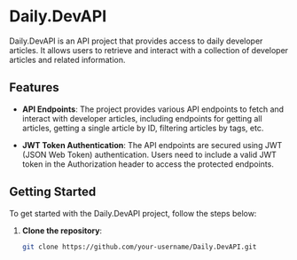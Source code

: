 # Daily.DevAPI

Daily.DevAPI is an API project that provides access to daily developer articles. It allows users to retrieve and interact with a collection of developer articles and related information.

## Features

- **API Endpoints**: The project provides various API endpoints to fetch and interact with developer articles, including endpoints for getting all articles, getting a single article by ID, filtering articles by tags, etc.

- **JWT Token Authentication**: The API endpoints are secured using JWT (JSON Web Token) authentication. Users need to include a valid JWT token in the Authorization header to access the protected endpoints.

## Getting Started

To get started with the Daily.DevAPI project, follow the steps below:

1. **Clone the repository**:

   ```bash
   git clone https://github.com/your-username/Daily.DevAPI.git
